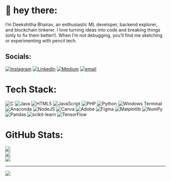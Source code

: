 # 💫 hey there:
I’m Deekshitha Bhairav, an enthusiastic ML developer, backend explorer, and blockchain tinkerer. I love turning ideas into code and breaking things (only to fix them better!). When I’m not debugging, you’ll find me sketching or experimenting with pencil tech.<br>


##  Socials:
[![Instagram](https://img.shields.io/badge/Instagram-%23E4405F.svg?logo=Instagram&logoColor=white)](https://instagram.com/deekshitha_bhairav) [![LinkedIn](https://img.shields.io/badge/LinkedIn-%230077B5.svg?logo=linkedin&logoColor=white)](https://linkedin.com/in/https://www.linkedin.com/in/deekshitha-bhairav-b206802a7?utm_source=share&utm_campaign=share_via&utm_content=profile&utm_medium=android_app) [![Medium](https://img.shields.io/badge/Medium-12100E?logo=medium&logoColor=white)](https://medium.com/@https://medium.com/@deekshithadeekshithab293) [![email](https://img.shields.io/badge/Email-D14836?logo=gmail&logoColor=white)](mailto:deekshithadeekshithab293@gmail.com) 

#  Tech Stack:
![C](https://img.shields.io/badge/c-%2300599C.svg?style=flat&logo=c&logoColor=white) ![Java](https://img.shields.io/badge/java-%23ED8B00.svg?style=flat&logo=openjdk&logoColor=white) ![HTML5](https://img.shields.io/badge/html5-%23E34F26.svg?style=flat&logo=html5&logoColor=white) ![JavaScript](https://img.shields.io/badge/javascript-%23323330.svg?style=flat&logo=javascript&logoColor=%23F7DF1E) ![PHP](https://img.shields.io/badge/php-%23777BB4.svg?style=flat&logo=php&logoColor=white) ![Python](https://img.shields.io/badge/python-3670A0?style=flat&logo=python&logoColor=ffdd54) ![Windows Terminal](https://img.shields.io/badge/Windows%20Terminal-%234D4D4D.svg?style=flat&logo=windows-terminal&logoColor=white) ![Anaconda](https://img.shields.io/badge/Anaconda-%2344A833.svg?style=flat&logo=anaconda&logoColor=white) ![NodeJS](https://img.shields.io/badge/node.js-6DA55F?style=flat&logo=node.js&logoColor=white) ![Canva](https://img.shields.io/badge/Canva-%2300C4CC.svg?style=flat&logo=Canva&logoColor=white) ![Adobe](https://img.shields.io/badge/adobe-%23FF0000.svg?style=flat&logo=adobe&logoColor=white) ![Figma](https://img.shields.io/badge/figma-%23F24E1E.svg?style=flat&logo=figma&logoColor=white) ![Matplotlib](https://img.shields.io/badge/Matplotlib-%23ffffff.svg?style=flat&logo=Matplotlib&logoColor=black) ![NumPy](https://img.shields.io/badge/numpy-%23013243.svg?style=flat&logo=numpy&logoColor=white) ![Pandas](https://img.shields.io/badge/pandas-%23150458.svg?style=flat&logo=pandas&logoColor=white) ![scikit-learn](https://img.shields.io/badge/scikit--learn-%23F7931E.svg?style=flat&logo=scikit-learn&logoColor=white) ![TensorFlow](https://img.shields.io/badge/TensorFlow-%23FF6F00.svg?style=flat&logo=TensorFlow&logoColor=white)
#  GitHub Stats:
![](https://github-readme-stats.vercel.app/api?username=Deekshitha293&theme=dark&hide_border=false&include_all_commits=true&count_private=true)<br/>
![](https://github-readme-streak-stats.herokuapp.com/?user=Deekshitha293&theme=dark&hide_border=false)<br/>
![](https://github-readme-stats.vercel.app/api/top-langs/?username=Deekshitha293&theme=dark&hide_border=false&include_all_commits=true&count_private=true&layout=compact)

---
[![](https://visitcount.itsvg.in/api?id=Deekshitha293&icon=0&color=6)](https://visitcount.itsvg.in)

<!-- Proudly created with GPRM ( https://gprm.itsvg.in ) -->
